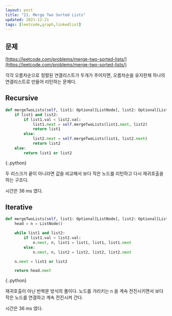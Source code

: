 ```yaml
---
layout: post
title: "21. Merge Two Sorted Lists"
updated: 2021-12-21
tags: [leetcode,graph,linkedlist]
---
```


## 문제

[https://leetcode.com/problems/merge-two-sorted-lists/](https://leetcode.com/problems/merge-two-sorted-lists/)

각각 오름차순으로 정렬된 연결리스트가 두개가 주어지면, 오름차순을 유지한채 하나의 연결리스트로 만들어 리턴하는 문제다.

## Recursive

```python
def mergeTwoLists(self, list1: Optional[ListNode], list2: Optional[ListNode]) -> Optional[ListNode]:
    if list1 and list2:
        if list1.val < list2.val:
            list1.next = self.mergeTwoLists(list1.next, list2)
            return list1
        else:
            list2.next = self.mergeTwoLists(list1, list2.next)
            return list2
    else:
        return list1 or list2
```
{:.python}

두 리스크가 끝이 아니라면 값을 비교해서 보다 작은 노드를 리턴하고 다시 재귀호출을 하는 구조다.

시간은 36 ms 였다.

## Iterative

```python
def mergeTwoLists(self, list1: Optional[ListNode], list2: Optional[ListNode]) -> Optional[ListNode]:
    head = n = ListNode()

    while list1 and list2:
        if list1.val < list2.val:
            n.next, n, list1 = list1, list1, list1.next
        else:
            n.next, n, list2 = list2, list2, list2.next

    n.next = list1 or list2

    return head.next
```
{:.python}

재귀호출이 아닌 반복문 방식의 풀이다. 노드를 가리키는 n 을 계속 전진시키면서 보다 작은 노드를 연결하고 계속 전진시켜 간다.

시간은 36 ms 였다.
